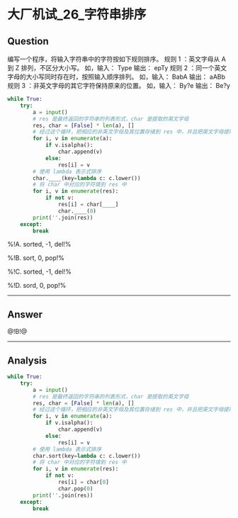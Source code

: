 # 大厂机试_26_字符串排序

## Question
编写一个程序，将输入字符串中的字符按如下规则排序。
规则 1 ：英文字母从 A 到 Z 排列，不区分大小写。
       如，输入： Type   输出： epTy
规则 2 ：同一个英文字母的大小写同时存在时，按照输入顺序排列。
     如，输入： BabA   输出： aABb
规则 3 ：非英文字母的其它字符保持原来的位置。
     如，输入： By?e   输出： Be?y

```python
while True:
    try:
        a = input()
        # res 是最终返回的字符串的列表形式，char 是提取的英文字母
        res, char = [False] * len(a), []
        # 经过这个循环，把相应的非英文字母及其位置存储到 res 中，并且把英文字母提取出来
        for i, v in enumerate(a):
            if v.isalpha():
                char.append(v)
            else:
                res[i] = v
        # 使用 lambda 表示式排序
        char.____(key=lambda c: c.lower())
        # 将 char 中对应的字符填到 res 中
        for i, v in enumerate(res):
            if not v:
                res[i] = char[____]
                char.____(0)
        print(''.join(res))
    except:
        break
```

%!A. sorted, -1, del!%

%!B. sort, 0, pop!%

%!C. sorted, -1, del!%

%!D. sord, 0, pop!%

----

## Answer
@!B!@

----

## Analysis

```python
while True:
    try:
        a = input()
        # res 是最终返回的字符串的列表形式，char 是提取的英文字母
        res, char = [False] * len(a), []
        # 经过这个循环，把相应的非英文字母及其位置存储到 res 中，并且把英文字母提取出来
        for i, v in enumerate(a):
            if v.isalpha():
                char.append(v)
            else:
                res[i] = v
        # 使用 lambda 表示式排序
        char.sort(key=lambda c: c.lower())
        # 将 char 中对应的字符填到 res 中
        for i, v in enumerate(res):
            if not v:
                res[i] = char[0]
                char.pop(0)
        print(''.join(res))
    except:
        break
```